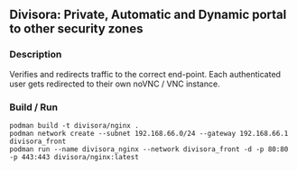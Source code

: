 ## Divisora: Private, Automatic and Dynamic portal to other security zones
### Description
Verifies and redirects traffic to the correct end-point. Each authenticated user gets redirected to their own noVNC / VNC instance.

### Build / Run
```
podman build -t divisora/nginx .
podman network create --subnet 192.168.66.0/24 --gateway 192.168.66.1 divisora_front
podman run --name divisora_nginx --network divisora_front -d -p 80:80 -p 443:443 divisora/nginx:latest
```
